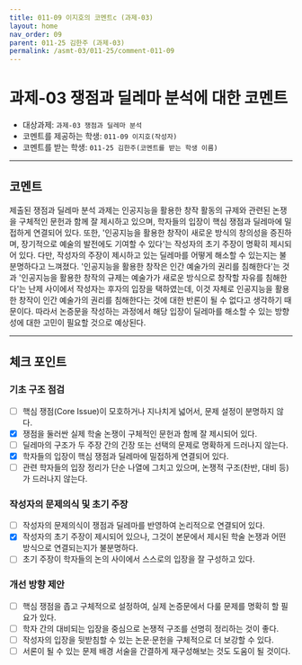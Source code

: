 ```yaml
---
title: 011-09 이지호의 코멘트c (과제-03) 
layout: home
nav_order: 09
parent: 011-25 김한주 (과제-03)
permalink: /asmt-03/011-25/comment-011-09
---
```


# 과제-03 쟁점과 딜레마 분석에 대한 코멘트

- 대상과제: `과제-03 쟁점과 딜레마 분석`
- 코멘트를 제공하는 학생: `011-09 이지호(작성자)` 
- 코멘트를 받는 학생: `011-25 김한주(코멘트를 받는 학생 이름)` 

---

## 코멘트 

제출된 쟁점과 딜레마 분석 과제는 인공지능을 활용한 창작 활동의 규제와 관련된 논쟁을 구체적인 문헌과 함께 잘 제시하고 있으며, 학자들의 입장이 핵심 쟁점과 딜레마에 밀접하게 연결되어 있다. 또한, '인공지능을 활용한 창작이 새로운 방식의 창의성을 증진하며, 장기적으로 예술의 발전에도 기여할 수 있다'는 작성자의 초기 주장이 명확히 제시되어 있다. 다만, 작성자의 주장이 제시하고 있는 딜레마를 어떻게 해소할 수 있는지는 불분명하다고 느껴졌다. '인공지능을 활용한 창작은 인간 예술가의 권리를 침해한다'는 것과 '인공지능을 활용한 창작의 규제는 예술가가 새로운 방식으로 창작할 자유를 침해한다'는 난제 사이에서 작성자는 후자의 입장을 택하였는데, 이것 자체로 인공지능을 활용한 창작이 인간 예술가의 권리를 침해한다는 것에 대한 반론이 될 수 없다고 생각하기 때문이다. 따라서 논증문을 작성하는 과정에서 해당 입장이 딜레마를 해소할 수 있는 방향성에 대한 고민이 필요할 것으로 예상된다. 

---

## 체크 포인트

### **기초 구조 점검**
- [ ] 핵심 쟁점(Core Issue)이 모호하거나 지나치게 넓어서, 문제 설정이 분명하지 않다.
- [x] 쟁점을 둘러싼 실제 학술 논쟁이 구체적인 문헌과 함께 잘 제시되어 있다.
- [ ] 딜레마의 구조가 두 주장 간의 긴장 또는 선택의 문제로 명확하게 드러나지 않는다.
- [x] 학자들의 입장이 핵심 쟁점과 딜레마에 밀접하게 연결되어 있다.
- [ ] 관련 학자들의 입장 정리가 단순 나열에 그치고 있으며, 논쟁적 구조(찬반, 대비 등)가 드러나지 않는다.

### **작성자의 문제의식 및 초기 주장**
- [ ] 작성자의 문제의식이 쟁점과 딜레마를 반영하여 논리적으로 연결되어 있다.
- [x] 작성자의 초기 주장이 제시되어 있으나, 그것이 본문에서 제시된 학술 논쟁과 어떤 방식으로 연결되는지가 불분명하다.
- [ ] 초기 주장이 학자들의 논의 사이에서 스스로의 입장을 잘 구성하고 있다.

### **개선 방향 제안**
- [ ] 핵심 쟁점을 좁고 구체적으로 설정하여, 실제 논증문에서 다룰 문제를 명확히 할 필요가 있다.
- [ ] 학자 간의 대비되는 입장을 중심으로 논쟁적 구조를 선명히 정리하는 것이 좋다.
- [ ] 작성자의 입장을 뒷받침할 수 있는 논문·문헌을 구체적으로 더 보강할 수 있다.
- [ ] 서론이 될 수 있는 문제 배경 서술을 간결하게 재구성해보는 것도 도움이 될 것이다.
